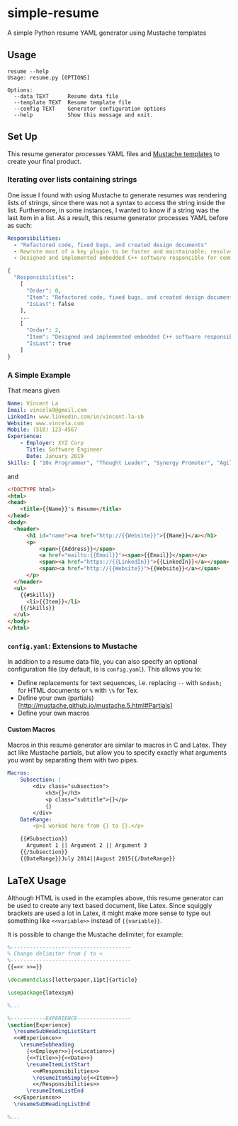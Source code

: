 # simple-resume
A simple Python resume YAML generator using Mustache templates

## Usage
```
resume --help
Usage: resume.py [OPTIONS]

Options:
  --data TEXT      Resume data file
  --template TEXT  Resume template file
  --config TEXT    Generator configuration options
  --help           Show this message and exit.
```

## Set Up
This resume generator processes YAML files and [Mustache templates](http://mustache.github.io/mustache.5.html) to create your final product.

### Iterating over lists containing strings
One issue I found with using Mustache to generate resumes was rendering lists of strings, since there was not a syntax to access the string inside the list. Furthermore, in some instances, I wanted to know if a string was the last item in a list. As a result, this resume generator processes YAML before as such:

```yaml
Responsibilities:
  - "Refactored code, fixed bugs, and created design documents"
  - Rewrote most of a key plugin to be faster and maintainable; resolved thread deadlocks
  - Designed and implemented embedded C++ software responsible for communicating between different hardware
```

```python
{
  "Responsibilities":
    [
      "Order": 0,
      "Item": "Refactored code, fixed bugs, and created design documents"
      "IsLast": false
    ],
    ...
    [
      "Order": 2,
      "Item": "Designed and implemented embedded C++ software responsible for communicating between different hardware",
      "IsLast": true
    ]
}
```

### A Simple Example
That means given

```yaml
Name: Vincent La
Email: vincela9@gmail.com
LinkedIn: www.linkedin.com/in/vincent-la-sb
Website: www.vincela.com
Mobile: (510) 123-4567
Experience:
    - Employer: XYZ Corp
      Title: Software Engineer
      Date: January 2019
Skills: [ "10x Programmer", "Thought Leader", "Synergy Promoter", "Agile/SCRUM Grand Wizard", "Rockstar Ninja", "COBOL Programming" ]
```

and

```html
<!DOCTYPE html>
<html>
<head>
    <title>{{Name}}'s Resume</title>
</head>
<body>
  <header>
      <h1 id="name"><a href="http://{{Website}}">{{Name}}</a></h1>
      <p>
          <span>{{Address}}</span>
          <a href="mailto:{{Email}}"><span>{{Email}}</span></a>
          <span><a href="https://{{LinkedIn}}">{{LinkedIn}}</a></span>
          <span><a href="http://{{Website}}">{{Website}}</a></span>
      </p>
  </header>
  <ul>
    {{#Skills}}
      <li>{{Item}}</li>
    {{/Skills}}
  </ul>
</body>
</html>
```

### `config.yaml`: Extensions to Mustache
In addition to a resume data file, you can also specify an optional configuration file (by default, is is `config.yaml`). This allows you to:
 * Define replacements for text sequences, i.e. replacing `--` with `&ndash;` for HTML documents or `%` with `\%` for Tex.
 * Define your own (partials)[http://mustache.github.io/mustache.5.html#Partials]
 * Define your own macros
 
#### Custom Macros
Macros in this resume generator are similar to macros in C and Latex. They act like Mustache partials, but allow you to specify exactly what arguments you want by separating them with two pipes.

```yaml
Macros:
    Subsection: |
        <div class="subsection">
            <h3>{}</h3>
            <p class="subtitle">{}</p>
            {}
        </div>
    DateRange:
        <p>I worked here from {} to {}.</p>

```

```html
    {{#Subsection}}
      Argument 1 || Argument 2 || Argument 3
    {{/Subsection}}
    {{DateRange}}July 2014||August 2015{{/DateRange}}
```

## LaTeX Usage
Although HTML is used in the examples above, this resume generator can be used to create any text based document, like Latex. Since squiggly brackets are used a lot in Latex, it might make more sense to type out something like `<<variable>>` instead of `{{variable}}`.

It is possible to change the Mustache delimiter, for example:
```latex
%--------------------------------------
% Change delimiter from { to <
%--------------------------------------
{{=<< >>=}}

\documentclass[letterpaper,11pt]{article}

\usepackage{latexsym}

%...

%-----------EXPERIENCE-----------------
\section{Experience}
  \resumeSubHeadingListStart
  <<#Experience>>
    \resumeSubheading
      {<<Employer>>}{<<Location>>}
      {<<Title>>}{<<Date>>}
      \resumeItemListStart
        <<#Responsibilities>>
        \resumeItemSimple{<<Item>>}
        <</Responsibilities>>
      \resumeItemListEnd
  <</Experience>>
  \resumeSubHeadingListEnd

%...
```
